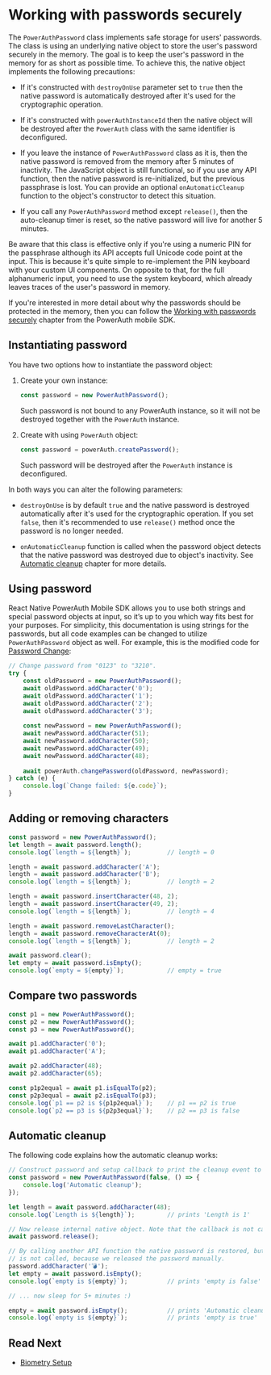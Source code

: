 # Working with passwords securely

The `PowerAuthPassword` class implements safe storage for users' passwords. The class is using an underlying native object to store the user's password securely in the memory. The goal is to keep the user's password in the memory for as short as possible time. To achieve this, the native object implements the following precautions: 
 
- If it's constructed with `destroyOnUse` parameter set to `true` then the native password is automatically destroyed after it's used for the cryptographic operation.
 
- If it's constructed with `powerAuthInstanceId` then the native object will be destroyed after the `PowerAuth` class with the same identifier is deconfigured.
 
- If you leave the instance of `PowerAuthPassword` class as it is, then the native password is removed from the memory after 5 minutes of inactivity. The JavaScript object is still functional, so if you use any API function, then the native password is re-initialized, but the previous passphrase is lost. You can provide an optional `onAutomaticCleanup` function to the object's constructor to detect this situation.
 
- If you call any `PowerAuthPassword` method except `release()`, then the auto-cleanup timer is reset, so the native password will live for another 5 minutes.
 
Be aware that this class is effective only if you're using a numeric PIN for the passphrase although its API accepts full Unicode code point at the input. This is because it's quite simple to re-implement the PIN keyboard with your custom UI components. On opposite to that, for the full alphanumeric input, you need to use the system keyboard, which already leaves traces of the user's password in memory.

If you're interested in more detail about why the passwords should be protected in the memory, then you can follow the [Working with passwords securely](https://github.com/wultra/powerauth-mobile-sdk/blob/develop/docs/PowerAuth-SDK-for-iOS.md#working-with-passwords-securely) chapter from the PowerAuth mobile SDK.

## Instantiating password

You have two options how to instantiate the password object:

1. Create your own instance:
   ```javascript
   const password = new PowerAuthPassword();
   ```
   Such password is not bound to any PowerAuth instance, so it will not be destroyed together with the `PowerAuth` instance.

2. Create with using `PowerAuth` object:
   ```javascript
   const password = powerAuth.createPassword();
   ```
   Such password will be destroyed after the `PowerAuth` instance is deconfigured.

In both ways you can alter the following parameters:

- `destroyOnUse` is by default `true` and the native password is destroyed automatically after it's used for the cryptographic operation. If you set `false`, then it's recommended to use `release()` method once the password is no longer needed.

- `onAutomaticCleanup` function is called when the password object detects that the native password was destroyed due to object's inactivity. See [Automatic cleanup](#automatic-cleanup) chapter for more details.

## Using password

React Native PowerAuth Mobile SDK allows you to use both strings and special password objects at input, so it’s up to you which way fits best for your purposes. For simplicity, this documentation is using strings for the passwords, but all code examples can be changed to utilize `PowerAuthPassword` object as well. For example, this is the modified code for [Password Change](Password-Change.md#change-with-an-automatic-validation):

```javascript
// Change password from "0123" to "3210".
try {
    const oldPassword = new PowerAuthPassword();
    await oldPassword.addCharacter('0');
    await oldPassword.addCharacter('1');
    await oldPassword.addCharacter('2');
    await oldPassword.addCharacter('3');
    
    const newPassword = new PowerAuthPassword();
    await newPassword.addCharacter(51);
    await newPassword.addCharacter(50);
    await newPassword.addCharacter(49);
    await newPassword.addCharacter(48);
    
    await powerAuth.changePassword(oldPassword, newPassword);
} catch (e) {
    console.log(`Change failed: ${e.code}`);
}
```

## Adding or removing characters

```javascript
const password = new PowerAuthPassword();
let length = await password.length();
console.log(`length = ${length}`);          // length = 0

length = await password.addCharacter('A');
length = await password.addCharacter('B');
console.log(`length = ${length}`);          // length = 2

length = await password.insertCharacter(48, 2);
length = await password.insertCharacter(49, 2);
console.log(`length = ${length}`);          // length = 4

length = await password.removeLastCharacter();
length = await password.removeCharacterAt(0);
console.log(`length = ${length}`);          // length = 2

await password.clear();
let empty = await password.isEmpty();
console.log(`empty = ${empty}`);            // empty = true
```

## Compare two passwords

```javascript
const p1 = new PowerAuthPassword();
const p2 = new PowerAuthPassword();
const p3 = new PowerAuthPassword();

await p1.addCharacter('0');
await p1.addCharacter('A');

await p2.addCharacter(48);
await p2.addCharacter(65);

const p1p2equal = await p1.isEqualTo(p2);
const p2p3equal = await p2.isEqualTo(p3);
console.log(`p1 == p2 is ${p1p2equal}`);    // p1 == p2 is true
console.log(`p2 == p3 is ${p2p3equal}`);    // p2 == p3 is false
```

## Automatic cleanup

The following code explains how the automatic cleanup works:

```javascript
// Construct password and setup callback to print the cleanup event to the log.
const password = new PowerAuthPassword(false, () => {
    console.log('Automatic cleanup');
});

let length = await password.addCharacter(48);
console.log(`Length is ${length}`);         // prints 'Length is 1'

// Now release internal native object. Note that the callback is not called.
await password.release();                       

// By calling another API function the native password is restored, but the callback
// is not called, because we released the password manually.
password.addCharacter('💣');
let empty = await password.isEmpty();              
console.log(`empty is ${empty}`);           // prints 'empty is false'

// ... now sleep for 5+ minutes :)

empty = await password.isEmpty();           // prints 'Automatic cleanup'  
console.log(`empty is ${empty}`);           // prints 'empty is true'
```

## Read Next

- [Biometry Setup](Biometry-Setup.md)